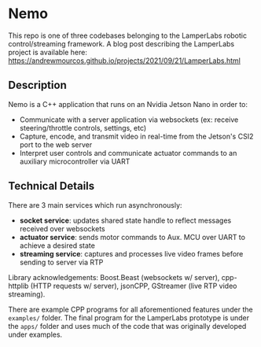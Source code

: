 # Nemo
This repo is one of three codebases belonging to the LamperLabs robotic control/streaming framework. A blog post describing the LamperLabs project is available here: https://andrewmourcos.github.io/projects/2021/09/21/LamperLabs.html

## Description
Nemo is a C++ application that runs on an Nvidia Jetson Nano in order to: 
- Communicate with a server application via websockets (ex: receive steering/throttle controls, settings, etc)
- Capture, encode, and transmit video in real-time from the Jetson's CSI2 port to the web server
- Interpret user controls and communicate actuator commands to an auxiliary microcontroller via UART

## Technical Details 
There are 3 main services which run asynchronously: 
- **socket service**: updates shared state handle to reflect messages received over websockets
- **actuator service**: sends motor commands to Aux. MCU over UART to achieve a desired state
- **streaming service**: captures and processes live video frames before sending to server via RTP

Library acknowledgements: Boost.Beast (websockets w/ server), cpp-httplib (HTTP requests w/ server), jsonCPP, GStreamer (live RTP video streaming).

There are example CPP programs for all aforementioned features under the `examples/` folder.
The final program for the LamperLabs prototype is under the `apps/` folder and uses much of the code that was originally developed under examples.